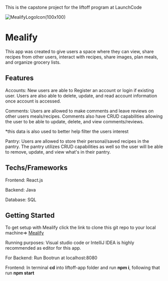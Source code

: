 This is the capstone project for the liftoff program at LaunchCode

![MealifyLogoIcon(100x100)](https://github.com/Apr-23-LC-LiftOff-STL/Pantry-Planners/assets/118302876/095166b2-bc79-4e3f-911c-be9057b3d92e)

# Mealify

This app was created to give users a space where they can view, share recipes from other users, interact with recipes, share images, plan meals, and organize grocery lists.

## Features

Accounts: New users are able to Register an account or login if existing user. Users are also able to delete, update, and read account information once account is accessed.

Comments: Users are allowed to make comments and leave reviews on other users meals/recipes. Comments also have CRUD capabilities allowing the user to be able to update, delete, and view comments/reviews.  

*this data is also used to better help filter the users interest

Pantry: Users are allowed to store their personal/saved recipes in the pantry. The pantry utilizes CRUD capabilities as well so the user will be able to remove, update, and view what's in their pantry.

## Techs/Frameworks
Frontend: React.js

Backend: Java

Database: SQL

## Getting Started

To get setup with Mealify click the link to clone this git repo to your local machine=> [Mealify](https://github.com/Apr-23-LC-LiftOff-STL/Pantry-Planners.git)

Running purposes: Visual studio code or IntelliJ IDEA is highly recommended as editor for this app.

For Backend: Run Bootrun at localhost:8080

Frontend: In terminal **cd** into liftoff-app folder and run **npm i**, following that run **npm start** 
